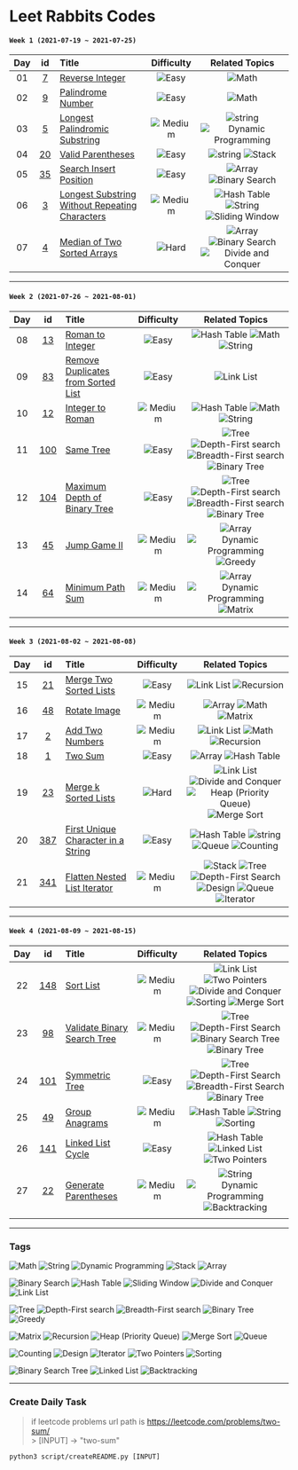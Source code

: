 # Leet Rabbits Codes

#### `Week 1 (2021-07-19 ~ 2021-07-25)`

[7]: https://leetcode.com/problems/reverse-integer/
[9]: https://leetcode.com/problems/palindrome-number/
[5]: https://leetcode.com/problems/palindrome-number/
[20]: https://leetcode.com/problems/valid-parentheses/
[35]: https://leetcode.com/problems/search-insert-position/
[3]: https://leetcode.com/problems/longest-substring-without-repeating-characters/
[4]: https://leetcode.com/problems/median-of-two-sorted-arrays/

| Day |    id    | Title                                                                     |    Difficulty     |                                      Related Topics                                       |
| :-: | :------: | :------------------------------------------------------------------------ | :---------------: | :---------------------------------------------------------------------------------------: |
| 01  |  [7][7]  | [Reverse Integer](<./2021-07-19%20(day1)>)                                |   ![Easy][easy]   |                                       ![Math][math]                                       |
| 02  |  [9][9]  | [Palindrome Number](<./2021-07-20%20(day2)>)                              |   ![Easy][easy]   |                                       ![Math][math]                                       |
| 03  |  [5][5]  | [Longest Palindromic Substring](<./2021-07-21%20(day3)>)                  | ![Medium][medium] |               ![string][string] ![Dynamic Programming][dynamic-programming]               |
| 04  | [20][20] | [Valid Parentheses](<./2021-07-22%20(day4)>)                              |   ![Easy][easy]   |                             ![string][string] ![Stack][stack]                             |
| 05  | [35][35] | [Search Insert Position](<./2021-07-23%20(day5)>)                         |   ![Easy][easy]   |                      ![Array][array] ![Binary Search][binary-search]                      |
| 06  |  [3][3]  | [Longest Substring Without Repeating Characters](<./2021-07-24%20(day6)>) | ![Medium][medium] |       ![Hash Table][hash-table] ![String][string] ![Sliding Window][sliding-window]       |
| 07  |  [4][4]  | [Median of Two Sorted Arrays](<./2021-07-25%20(day7)>)                    |   ![Hard][hard]   | ![Array][array] ![Binary Search][binary-search] ![Divide and Conquer][divide-and-conquer] |

---

#### `Week 2 (2021-07-26 ~ 2021-08-01)`

[13]: https://leetcode.com/problems/roman-to-integer/
[64]: https://leetcode.com/problems/minimum-path-sum/
[45]: https://leetcode.com/problems/jump-game-ii/
[83]: https://leetcode.com/problems/remove-duplicates-from-sorted-list/
[12]: https://leetcode.com/problems/integer-to-roman/
[100]: https://leetcode.com/problems/same-tree/
[104]: https://leetcode.com/problems/maximum-depth-of-binary-tree/

| Day |     id     | Title                                                         |    Difficulty     |                                                          Related Topics                                                           |
| :-: | :--------: | :------------------------------------------------------------ | :---------------: | :-------------------------------------------------------------------------------------------------------------------------------: |
| 08  |  [13][13]  | [Roman to Integer](<./2021-07-26%20(day8)>)                   |   ![Easy][easy]   |                                     ![Hash Table][hash-table] ![Math][math] ![String][string]                                     |
| 09  |  [83][83]  | [Remove Duplicates from Sorted List](<./2021-07-27%20(day9)>) |   ![Easy][easy]   |                                                      ![Link List][link-list]                                                      |
| 10  |  [12][12]  | [Integer to Roman](<./2021-07-28%20(day10)>)                  | ![Medium][medium] |                                     ![Hash Table][hash-table] ![Math][math] ![String][string]                                     |
| 11  | [100][100] | [Same Tree](<./2021-07-29%20(day11)>)                         |   ![Easy][easy]   | ![Tree][tree] ![Depth-First search][depth-first-search] ![Breadth-First search][breadth-first-search] ![Binary Tree][binary-tree] |
| 12  | [104][104] | [Maximum Depth of Binary Tree](<./2021-07-30%20(day12)>)      |   ![Easy][easy]   | ![Tree][tree] ![Depth-First search][depth-first-search] ![Breadth-First search][breadth-first-search] ![Binary Tree][binary-tree] |
| 13  |  [45][45]  | [Jump Game II](<./2021-07-31%20(day13)>)                      | ![Medium][medium] |                           ![Array][array] ![Dynamic Programming][dynamic-programming] ![Greedy][greedy]                           |
| 14  |  [64][64]  | [Minimum Path Sum](<./2021-08-01%20(day14)>)                  | ![Medium][medium] |                           ![Array][array] ![Dynamic Programming][dynamic-programming] ![Matrix][matrix]                           |

---

#### `Week 3 (2021-08-02 ~ 2021-08-08)`

[1]: https://leetcode.com/problems/two-sum/
[2]: https://leetcode.com/problems/add-two-numbers/
[21]: https://leetcode.com/problems/merge-two-sorted-lists/
[48]: https://leetcode.com/problems/rotate-image/
[23]: https://leetcode.com/problems/merge-k-sorted-lists/
[341]: https://leetcode.com/problems/flatten-nested-list-iterator/
[387]: https://leetcode.com/problems/first-unique-character-in-a-string/

| Day |     id     | Title                                                          |    Difficulty     |                                                              Related Topics                                                               |
| :-: | :--------: | :------------------------------------------------------------- | :---------------: | :---------------------------------------------------------------------------------------------------------------------------------------: |
| 15  |  [21][21]  | [Merge Two Sorted Lists](<./2021-08-02%20(day15)>)             |   ![Easy][easy]   |                                              ![Link List][link-list] ![Recursion][recursion]                                              |
| 16  |  [48][48]  | [Rotate Image](<./2021-08-03%20(day16)>)                       | ![Medium][medium] |                                              ![Array][array] ![Math][math] ![Matrix][matrix]                                              |
| 17  |   [2][2]   | [Add Two Numbers](<./2021-08-04%20(day17)>)                    | ![Medium][medium] |                                       ![Link List][link-list] ![Math][math] ![Recursion][recursion]                                       |
| 18  |   [1][1]   | [Two Sum](<./2021-08-05%20(day18)>)                            |   ![Easy][easy]   |                                                 ![Array][array] ![Hash Table][hash-table]                                                 |
| 19  |  [23][23]  | [Merge k Sorted Lists](<./2021-08-06%20(day19)>)               |   ![Hard][hard]   | ![Link List][link-list] ![Divide and Conquer][divide-and-conquer] ![Heap (Priority Queue)][heap-priority-queue] ![Merge Sort][merge-sort] |
| 20  | [387][387] | [First Unique Character in a String](<./2021-08-07%20(day20)>) |   ![Easy][easy]   |                             ![Hash Table][hash-table] ![string][string] ![Queue][queue] ![Counting][counting]                             |
| 21  | [341][341] | [Flatten Nested List Iterator](<./2021-08-08%20(day21)>)       | ![Medium][medium] |      ![Stack][stack] ![Tree][tree] ![Depth-First Search][depth-first-search] ![Design][design] ![Queue][queue] ![Iterator][iterator]      |

---

#### `Week 4 (2021-08-09 ~ 2021-08-15)`

[148]: https://leetcode.com/problems/sort-list/
[98]: https://leetcode.com/problems/validate-binary-search-tree/
[101]: https://leetcode.com/problems/symmetric-tree/
[49]: https://leetcode.com/problems/group-anagrams/
[141]: https://leetcode.com/problems/linked-list-cycle/
[22]: https://leetcode.com/problems/generate-parentheses/

| Day |     id     | Title                                                   |    Difficulty     |                                                                Related Topics                                                                 |
| :-: | :--------: | :------------------------------------------------------ | :---------------: | :-------------------------------------------------------------------------------------------------------------------------------------------: |
| 22  | [148][148] | [Sort List](<./2021-08-09%20(day22)>)                   | ![Medium][medium] | ![Link List][link-list] ![Two Pointers][two-pointers] ![Divide and Conquer][divide-and-conquer] ![Sorting][sorting] ![Merge Sort][merge-sort] |
| 23  |  [98][98]  | [Validate Binary Search Tree](<./2021-08-10%20(day23)>) | ![Medium][medium] |         ![Tree][tree] ![Depth-First Search][depth-first-search] ![Binary Search Tree][binary-search-tree] ![Binary Tree][binary-tree]         |
| 24  | [101][101] | [Symmetric Tree](<./2021-08-11%20(day24)>)              |   ![Easy][easy]   |       ![Tree][tree] ![Depth-First Search][depth-first-search] ![Breadth-First Search][breadth-first-search] ![Binary Tree][binary-tree]       |
| 25  |  [49][49]  | [Group Anagrams](<./2021-08-12%20(day25)>)              | ![Medium][medium] |                                        ![Hash Table][hash-table] ![String][string] ![Sorting][sorting]                                        |
| 26  | [141][141] | [Linked List Cycle](<./2021-08-13%20(day26)>)           |   ![Easy][easy]   |                              ![Hash Table][hash-table] ![Linked List][linked-list] ![Two Pointers][two-pointers]                              |
| 27  |  [22][22]  | [Generate Parentheses](<./2021-08-14%20(day27)>)        | ![Medium][medium] |                          ![String][string] ![Dynamic Programming][dynamic-programming] ![Backtracking][backtracking]                          |
|     |            |                                                         |                   |                                                                                                                                               |

---

[easy]: https://img.shields.io/badge/-Easy-brightgreen
[medium]: https://img.shields.io/badge/-Medium-orange
[hard]: https://img.shields.io/badge/-Hard-red

### Tags

[math]: https://img.shields.io/badge/-Math-FFCDD2
[string]: https://img.shields.io/badge/-String-F8BBD0
[dynamic-programming]: https://img.shields.io/badge/-Dynamic%20Programming-E1BEE7
[stack]: https://img.shields.io/badge/-Stack-D1C4E9
[array]: https://img.shields.io/badge/-Array-C5CAE9
[binary-search]: https://img.shields.io/badge/-Binary%20Search-BBDEFB
[hash-table]: https://img.shields.io/badge/-Hash%20Table-B3E5FC
[sliding-window]: https://img.shields.io/badge/-Sliding%20Window-B2EBF2
[divide-and-conquer]: https://img.shields.io/badge/-Divide%20and%20Conquer-B2DFDB
[link-list]: https://img.shields.io/badge/-Link%20List-C8E6C9
[tree]: https://img.shields.io/badge/-Tree-DCEDC8
[depth-first-search]: https://img.shields.io/badge/-Depth%20First%20Search-F0F4C3
[breadth-first-search]: https://img.shields.io/badge/-Breadth%20First%20Search-FFF9C4
[binary-tree]: https://img.shields.io/badge/-Binary%20Tree-FFECB3
[greedy]: https://img.shields.io/badge/-Greedy-FFE0B2
[matrix]: https://img.shields.io/badge/-Matrix-FFCCBC
[recursion]: https://img.shields.io/badge/-Recursion-D7CCC8
[heap-priority-queue]: https://img.shields.io/badge/-Heap%20(Priority%20Queue)-F5F5F5
[merge-sort]: https://img.shields.io/badge/-Merge%20Sort-CFD8DC
[queue]: https://img.shields.io/badge/-Queue-FFFFFF
[counting]: https://img.shields.io/badge/-Counting-EF9A9A
[design]: https://img.shields.io/badge/-Design-F48FB1
[iterator]: https://img.shields.io/badge/-Iterator-CE93D8
[two-pointers]: https://img.shields.io/badge/-Two%20Pointers-B39DDB
[sorting]: https://img.shields.io/badge/-Sorting-9FA8DA
[binary-search-tree]: https://img.shields.io/badge/-Binary%20Search%20Tree-90CAF9
[linked-list]: https://img.shields.io/badge/-Linked%20List-81D4FA
[backtracking]: https://img.shields.io/badge/-Backtracking-81D4FA

![Math][math]
![String][string]
![Dynamic Programming][dynamic-programming]
![Stack][stack]
![Array][array]

![Binary Search][binary-search]
![Hash Table][hash-table]
![Sliding Window][sliding-window]
![Divide and Conquer][divide-and-conquer]
![Link List][link-list]

![Tree][tree]
![Depth-First search][depth-first-search]
![Breadth-First search][breadth-first-search]
![Binary Tree][binary-tree]
![Greedy][greedy]

![Matrix][matrix]
![Recursion][recursion]
![Heap (Priority Queue)][heap-priority-queue]
![Merge Sort][merge-sort]
![Queue][queue]

![Counting][counting]
![Design][design]
![Iterator][iterator]
![Two Pointers][two-pointers]
![Sorting][sorting]

![Binary Search Tree][binary-search-tree]
![Linked List][linked-list]
![Backtracking][backtracking]

---

### Create Daily Task

> if leetcode problems url path is https://leetcode.com/problems/two-sum/<br> > [INPUT] -> "two-sum"

```
python3 script/createREADME.py [INPUT]
```

